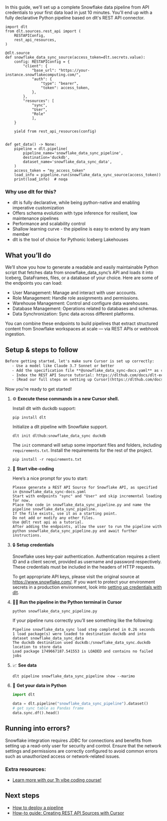 In this guide, we'll set up a complete Snowflake data pipeline from API credentials to your first data load in just 10 minutes. You'll end up with a fully declarative Python pipeline based on dlt's REST API connector.

```python-outcome
import dlt
from dlt.sources.rest_api import (
    RESTAPIConfig,
    rest_api_resources,
)

@dlt.source
def snowflake_data_sync_source(access_token=dlt.secrets.value):
    config: RESTAPIConfig = {
        "client": {
            "base_url": "https://your-instance.snowflakecomputing.com/",
            "auth": {
                "type": "bearer",
                "token": access_token,
            },
        },
        "resources": [
            "sync",
            "User",
            "Role"
            ],
    }

    yield from rest_api_resources(config)


def get_data() -> None:
    pipeline = dlt.pipeline(
        pipeline_name='snowflake_data_sync_pipeline',
        destination='duckdb',
        dataset_name='snowflake_data_sync_data', 
    )
    access_token = "my_access_token"
    load_info = pipeline.run(snowflake_data_sync_source(access_token))
    print(load_info)  # noqa
```

### Why use dlt for this?

- dlt is fully declarative, while being python-native and enabling imperative customization
- Offers schema evolution with type inference for resilient, low maintenance pipelines
- Performance and scalability control
- Shallow learning curve - the pipeline is easy to extend by any team member
- dlt is the tool of choice for Pythonic Iceberg Lakehouses

## What you’ll do

We’ll show you how to generate a readable and easily maintainable Python script that fetches data from snowflake_data_sync’s API and loads it into Iceberg, DataFrames, files, or a database of your choice. Here are some of the endpoints you can load:

- User Management: Manage and interact with user accounts.
- Role Management: Handle role assignments and permissions.
- Warehouse Management: Control and configure data warehouses.
- Database Management: Operations related to databases and schemas.
- Data Synchronization: Sync data across different platforms.

You can combine these endpoints to build pipelines that extract structured content from Snowflake workspaces at scale — via REST APIs or webhook ingestion.

## Setup & steps to follow

```default
Before getting started, let's make sure Cursor is set up correctly:
   - Use a model like Claude 3.7 Sonnet or better
   - Add the specification file **@snowflake_data_sync-docs.yaml** as context
   - Index the REST API Source tutorial: https://dlthub.com/docs/dlt-ecosystem/verified-sources/rest_api/ and add it to context as **@dlt rest api**
   - [Read our full steps on setting up Cursor](https://dlthub.com/docs/dlt-ecosystem/llm-tooling/cursor-restapi#23-configuring-cursor-with-documentation)
```

Now you're ready to get started! 

1. ⚙️ **Execute these commands in a new Cursor shell.**
    
    Install dlt with duckdb support:
    ```shell
    pip install dlt
    ```

    Initialize a dlt pipeline with Snowflake support.
    ```shell
    dlt init dlthub:snowflake_data_sync duckdb
    ```

    The `init` command will setup some important files and folders, including `requirements.txt`. Install the requirements for the rest of the project.
    ```shell
    pip install -r requirements.txt
    ```
    
2. 🤠 **Start vibe-coding**
    
    Here’s a nice prompt for you to start: 
    
    ```prompt
    Please generate a REST API Source for Snowflake API, as specified in @snowflake_data_sync-docs.yaml 
    Start with endpoints "sync" and "User" and skip incremental loading for now. 
    Place the code in snowflake_data_sync_pipeline.py and name the pipeline snowflake_data_sync_pipeline. 
    If the file exists, use it as a starting point. 
    Do not add or modify any other files. 
    Use @dlt rest api as a tutorial. 
    After adding the endpoints, allow the user to run the pipeline with python snowflake_data_sync_pipeline.py and await further instructions.
    ```

    
3. 🔒 **Setup credentials** 
    
    Snowflake uses key-pair authentication. Authentication requires a client ID and a client secret, provided as username and password respectively. These credentials must be included in the headers of HTTP requests.
    
    To get appropriate API keys, please visit the original source at https://www.snowflake.com/.
    If you want to protect your environment secrets in a production environment, look into [setting up credentials with dlt](https://dlthub.com/docs/walkthroughs/add_credentials).
    
4. 🏃‍♀️ **Run the pipeline in the Python terminal in Cursor**
    
    ```shell
    python snowflake_data_sync_pipeline.py
    ```
    
    If your pipeline runs correctly you’ll see something like the following:
    
    ```shell
    Pipeline snowflake_data_sync load step completed in 0.26 seconds
    1 load package(s) were loaded to destination duckdb and into dataset snowflake_data_sync_data
    The duckdb destination used duckdb:/snowflake_data_sync.duckdb location to store data
    Load package 1749667187.541553 is LOADED and contains no failed jobs
    ```
    
5. 📈 **See data**
    
    ```shell
    dlt pipeline snowflake_data_sync_pipeline show --marimo
    ```
    
6. 🐍 **Get your data in Python**
    
    ```python
    import dlt

   data = dlt.pipeline("snowflake_data_sync_pipeline").dataset()
   # get sync table as Pandas frame
   data.sync.df().head()
    ```

## Running into errors?

Snowflake integration requires JDBC for connections and benefits from setting up a read-only user for security and control. Ensure that the network settings and permissions are correctly configured to avoid common errors such as unauthorized access or network-related issues.

### Extra resources:

- [Learn more with our 1h vibe coding course!](https://www.youtube.com/watch?v=GGid70rnJuM)

## Next steps

- [How to deploy a pipeline](https://dlthub.com/docs/walkthroughs/deploy-a-pipeline)
- [How-to guide: Creating REST API Sources with Cursor](https://dlthub.com/docs/dlt-ecosystem/llm-tooling/cursor-restapi)